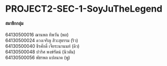 # PROJECT2-SEC-1-SoyJuTheLegend

#### สมาชิกกลุ่ม

64130500016 ฌานพล ทิพวัน (พล)<br>
64130500024 ดวงเจริญ สิวะสุธรรม (ริว)  
64130500040 ธีรศักดิ์ เจียระนานนท์ (ดิว)<br> 
64130500048 ปวริศ พงษ์รัตน์ (นิวตัน)<br>
64130500056 พัชรพล แปลนาค (พู) 
